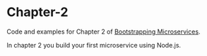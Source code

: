 # Chapter-2

Code and examples for Chapter 2 of [Bootstrapping Microservices](http://bit.ly/2o0aDsP).

In chapter 2 you build your first microservice using Node.js.
